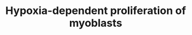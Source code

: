 ---
annotations:
- id: CL:0000056
  parent: native cell
  type: Cell Type Ontology
  value: myoblast
- id: PW:0000003
  parent: signaling pathway
  type: Pathway Ontology
  value: signaling pathway
- id: PW:0000232
  parent: signaling pathway
  type: Pathway Ontology
  value: phosphatidylinositol 3-kinase-Akt signaling pathway
authors:
- ExperiMed
- Laurent
- L Dupuis
- Eweitz
- Khanspers
citedin:
- link: PMC8260947
  title: 'Hypoxic Signaling in Skeletal Muscle Maintenance and Regeneration: A Systematic
    Review (2021)'
description: 'Molecular mechanisms involved in myogenic proliferation during hypoxia.
  Black arrow: activation of the signaling pathway/ protein/ molecule. Blunt red arrow:
  inhibition of the signaling pathway/protein/ molecule.'
last-edited: 2021-06-13
organisms:
- Mus musculus
redirect_from:
- /index.php/Pathway:WP5024
- /instance/WP5024
- /instance/WP5024_rr119059
revision: r119059
schema-jsonld:
- '@context': https://schema.org/
  '@id': https://wikipathways.github.io/pathways/WP5024.html
  '@type': Dataset
  creator:
    '@type': Organization
    name: WikiPathways
  description: 'Molecular mechanisms involved in myogenic proliferation during hypoxia.
    Black arrow: activation of the signaling pathway/ protein/ molecule. Blunt red
    arrow: inhibition of the signaling pathway/protein/ molecule.'
  keywords:
  - AKT
  - Calcitriol
  - DDIT44
  - FGF
  - Fbxo32
  - HGF
  - IGF1
  - MSTN
  - MTOR1
  - MYF5
  - MYOD1
  - MYOG
  - RHEB
  - Smad2
  - Smad3
  - TSC1
  - TSC2
  - Trim63
  - VEGF
  license: CC0
  name: Hypoxia-dependent proliferation of myoblasts
seo: CreativeWork
title: Hypoxia-dependent proliferation of myoblasts
wpid: WP5024
---